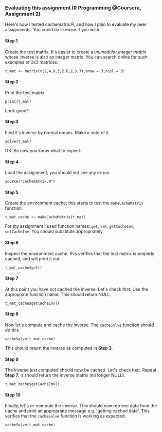 ### Evaluating this assignment (R Programming @Coursera, Assignment 2)
Here's how I tested cachematrix.R, and how I plan to evaluate my peer
assignments. You could do likewise if you wish.
#### Step 1
Create the test matrix. It's easier to create a *unimodular integer matrix* whose inverse is also
an integer matrix. You can search online for such examples of 3x3 matrices.

`t_mat <- matrix(c(2,4,9,3,2,6,2,3,7),nrow = 3,ncol = 3)`
#### Step 2
Print the test matrix

`print(t_mat)`

Look good?
#### Step 3
Find it's inverse by normal means. Make a note of it.

`solve(t_mat)`

OK. So now you know what to expect.
#### Step 4
Load the assignment; you should not see any errors

`source("cachematrix.R")`
#### Step 5
Create the environment cache; this starts to test the `makeCacheMatrix` function.

`t_mat_cache <- makeCacheMatrix(t_mat)`

For my assignment I used function names: `get`, `set`, `getCacheInv`, `setCacheInv`. You should
substitute appropriately.
#### Step 6
Inspect the environment cache; this verifies that the test matrix is properly cached, and will
print it out.

`t_mat_cache$get()`
#### Step 7
At this point you have not cached the inverse. Let's check that. Use the appropriate function name.
This should return NULL.

`t_mat_cache$getCacheInv()`
#### Step 8
Now let's compute and cache the inverse. The `cacheSolve` function should do this.

`cacheSolve(t_mat_cache)`

This should return the inverse as computed in **Step 3**.
#### Step 9
The inverse just computed should now be cached. Let's check that. Repeat **Step 7**. It should return
the inverse matrix (no longer NULL).

`t_mat_cache$getCacheInv()`
#### Step 10
Finally, let's re-compute the inverse. This should now retrieve data from the cache and print an
appropriate message e.g. 'getting cached data'. This verifies that the `cacheSolve` function is
working as expected.

`cacheSolve(t_mat_cache)`
